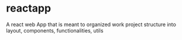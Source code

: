 # reactapp

A react web App that is meant to organized work project structure into layout, components, functionalities, utils
